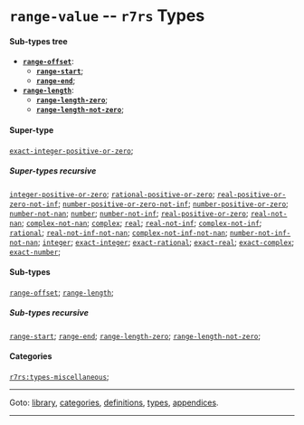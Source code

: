 

<a id='type__r7rs__range-value'></a>

# `range-value` -- `r7rs` Types


#### Sub-types tree

* **[`range-offset`](../../r7rs/types/range-offset.md#type__r7rs__range-offset)**:
  * **[`range-start`](../../r7rs/types/range-start.md#type__r7rs__range-start)**;
  * **[`range-end`](../../r7rs/types/range-end.md#type__r7rs__range-end)**;
* **[`range-length`](../../r7rs/types/range-length.md#type__r7rs__range-length)**:
  * **[`range-length-zero`](../../r7rs/types/range-length-zero.md#type__r7rs__range-length-zero)**;
  * **[`range-length-not-zero`](../../r7rs/types/range-length-not-zero.md#type__r7rs__range-length-not-zero)**;


#### Super-type

[`exact-integer-positive-or-zero`](../../r7rs/types/exact-integer-positive-or-zero.md#type__r7rs__exact-integer-positive-or-zero);


##### Super-types recursive

[`integer-positive-or-zero`](../../r7rs/types/integer-positive-or-zero.md#type__r7rs__integer-positive-or-zero);
[`rational-positive-or-zero`](../../r7rs/types/rational-positive-or-zero.md#type__r7rs__rational-positive-or-zero);
[`real-positive-or-zero-not-inf`](../../r7rs/types/real-positive-or-zero-not-inf.md#type__r7rs__real-positive-or-zero-not-inf);
[`number-positive-or-zero-not-inf`](../../r7rs/types/number-positive-or-zero-not-inf.md#type__r7rs__number-positive-or-zero-not-inf);
[`number-positive-or-zero`](../../r7rs/types/number-positive-or-zero.md#type__r7rs__number-positive-or-zero);
[`number-not-nan`](../../r7rs/types/number-not-nan.md#type__r7rs__number-not-nan);
[`number`](../../r7rs/types/number.md#type__r7rs__number);
[`number-not-inf`](../../r7rs/types/number-not-inf.md#type__r7rs__number-not-inf);
[`real-positive-or-zero`](../../r7rs/types/real-positive-or-zero.md#type__r7rs__real-positive-or-zero);
[`real-not-nan`](../../r7rs/types/real-not-nan.md#type__r7rs__real-not-nan);
[`complex-not-nan`](../../r7rs/types/complex-not-nan.md#type__r7rs__complex-not-nan);
[`complex`](../../r7rs/types/complex.md#type__r7rs__complex);
[`real`](../../r7rs/types/real.md#type__r7rs__real);
[`real-not-inf`](../../r7rs/types/real-not-inf.md#type__r7rs__real-not-inf);
[`complex-not-inf`](../../r7rs/types/complex-not-inf.md#type__r7rs__complex-not-inf);
[`rational`](../../r7rs/types/rational.md#type__r7rs__rational);
[`real-not-inf-not-nan`](../../r7rs/types/real-not-inf-not-nan.md#type__r7rs__real-not-inf-not-nan);
[`complex-not-inf-not-nan`](../../r7rs/types/complex-not-inf-not-nan.md#type__r7rs__complex-not-inf-not-nan);
[`number-not-inf-not-nan`](../../r7rs/types/number-not-inf-not-nan.md#type__r7rs__number-not-inf-not-nan);
[`integer`](../../r7rs/types/integer.md#type__r7rs__integer);
[`exact-integer`](../../r7rs/types/exact-integer.md#type__r7rs__exact-integer);
[`exact-rational`](../../r7rs/types/exact-rational.md#type__r7rs__exact-rational);
[`exact-real`](../../r7rs/types/exact-real.md#type__r7rs__exact-real);
[`exact-complex`](../../r7rs/types/exact-complex.md#type__r7rs__exact-complex);
[`exact-number`](../../r7rs/types/exact-number.md#type__r7rs__exact-number);


#### Sub-types

[`range-offset`](../../r7rs/types/range-offset.md#type__r7rs__range-offset);
[`range-length`](../../r7rs/types/range-length.md#type__r7rs__range-length);


##### Sub-types recursive

[`range-start`](../../r7rs/types/range-start.md#type__r7rs__range-start);
[`range-end`](../../r7rs/types/range-end.md#type__r7rs__range-end);
[`range-length-zero`](../../r7rs/types/range-length-zero.md#type__r7rs__range-length-zero);
[`range-length-not-zero`](../../r7rs/types/range-length-not-zero.md#type__r7rs__range-length-not-zero);


#### Categories

[`r7rs:types-miscellaneous`](../../r7rs/categories/r7rs_3a_types-miscellaneous.md#category__r7rs__r7rs_3a_types-miscellaneous);

----

Goto: [library](../../r7rs/_index.md#library__r7rs), [categories](../../r7rs/categories/_index.md#toc__r7rs__categories), [definitions](../../r7rs/definitions/_index.md#toc__r7rs__definitions), [types](../../r7rs/types/_index.md#toc__r7rs__types), [appendices](../../r7rs/appendices/_index.md#toc__r7rs__appendices).

----

